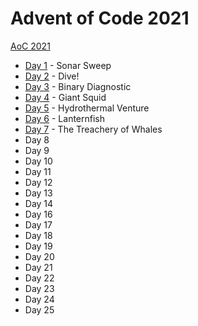 # Advent of Code 2021

[AoC 2021](https://adventofcode.com/2021/)

- [Day 1](src/bin/y21d01.rs) - Sonar Sweep
- [Day 2](src/bin/y21d02.rs) - Dive!
- [Day 3](src/bin/y21d03.rs) - Binary Diagnostic
- [Day 4](src/bin/y21d04.rs) - Giant Squid
- [Day 5](src/bin/y21d05.rs) - Hydrothermal Venture
- [Day 6](src/bin/y21d06.rs) - Lanternfish
- [Day 7](src/bin/y21d07.rs) - The Treachery of Whales
- Day 8
- Day 9
- Day 10
- Day 11
- Day 12
- Day 13
- Day 14
- Day 16
- Day 17
- Day 18
- Day 19
- Day 20
- Day 21
- Day 22
- Day 23
- Day 24
- Day 25